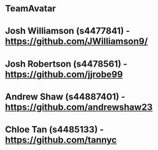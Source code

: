 # TeamAvatar

# Josh Williamson (s4477841) - https://github.com/JWilliamson9/
# Josh Robertson (s4478561) - https://github.com/jjrobe99
# Andrew Shaw (s44887401) - https://github.com/andrewshaw23 
# Chloe Tan (s4485133) - https://github.com/tannyc
